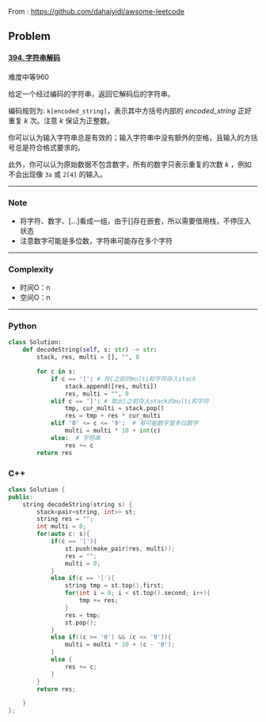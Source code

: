 From : https://github.com/dahaiyidi/awsome-leetcode

## Problem

#### [394. 字符串解码](https://leetcode-cn.com/problems/decode-string/)

难度中等960

给定一个经过编码的字符串，返回它解码后的字符串。

编码规则为: `k[encoded_string]`，表示其中方括号内部的 *encoded_string* 正好重复 *k* 次。注意 *k* 保证为正整数。

你可以认为输入字符串总是有效的；输入字符串中没有额外的空格，且输入的方括号总是符合格式要求的。

此外，你可以认为原始数据不包含数字，所有的数字只表示重复的次数 *k* ，例如不会出现像 `3a` 或 `2[4]` 的输入。

------

### Note

- 将字符、数字、[...]看成一组，由于[]存在嵌套，所以需要借用栈，不停压入状态
- 注意数字可能是多位数，字符串可能存在多个字符

------

### Complexity

- 时间O：n
- 空间O：n

------

### Python

```python
class Solution:
    def decodeString(self, s: str) -> str:
        stack, res, multi = [], "", 0

        for c in s:
            if c == '[': # 将[之前的multi和字符存入stack
                stack.append([res, multi])
                res, multi = "", 0
            elif c == ']': # 取出[之前存入stack的multi和字符
                tmp, cur_multi = stack.pop()
                res = tmp + res * cur_multi
            elif '0' <= c <= '9':  # 有可能数字是多位数字
                multi = multi * 10 + int(c)
            else:  # 字符串
                res += c
        return res
```

### C++

```C++
class Solution {
public:
    string decodeString(string s) {
        stack<pair<string, int>> st;
        string res = "";
        int multi = 0;
        for(auto c: s){
            if(c == '['){
                st.push(make_pair(res, multi));
                res = "";
                multi = 0;
            }
            else if(c == ']'){
                string tmp = st.top().first;
                for(int i = 0; i < st.top().second; i++){
                    tmp += res;
                }
                res = tmp;
                st.pop();
            }
            else if((c >= '0') && (c <= '9')){
                multi = multi * 10 + (c - '0');
            }
            else {
                res += c;
            }
        }
        return res;

    }
};

```

